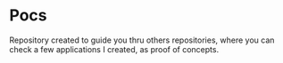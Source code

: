 # Pocs
Repository created to guide you thru others repositories, where you can check a few applications I created, as proof of concepts. 
